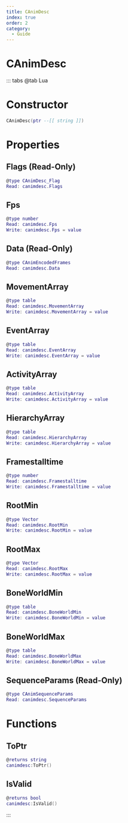 ```yaml
---
title: CAnimDesc
index: true
order: 2
category:
  - Guide
---
```


# CAnimDesc

::: tabs
@tab Lua
# Constructor
```lua
CAnimDesc(ptr --[[ string ]])
```
# Properties
## Flags (Read-Only)
```lua
@type CAnimDesc_Flag
Read: canimdesc.Flags
```
## Fps 
```lua
@type number
Read: canimdesc.Fps
Write: canimdesc.Fps = value
```
## Data (Read-Only)
```lua
@type CAnimEncodedFrames
Read: canimdesc.Data
```
## MovementArray 
```lua
@type table
Read: canimdesc.MovementArray
Write: canimdesc.MovementArray = value
```
## EventArray 
```lua
@type table
Read: canimdesc.EventArray
Write: canimdesc.EventArray = value
```
## ActivityArray 
```lua
@type table
Read: canimdesc.ActivityArray
Write: canimdesc.ActivityArray = value
```
## HierarchyArray 
```lua
@type table
Read: canimdesc.HierarchyArray
Write: canimdesc.HierarchyArray = value
```
## Framestalltime 
```lua
@type number
Read: canimdesc.Framestalltime
Write: canimdesc.Framestalltime = value
```
## RootMin 
```lua
@type Vector
Read: canimdesc.RootMin
Write: canimdesc.RootMin = value
```
## RootMax 
```lua
@type Vector
Read: canimdesc.RootMax
Write: canimdesc.RootMax = value
```
## BoneWorldMin 
```lua
@type table
Read: canimdesc.BoneWorldMin
Write: canimdesc.BoneWorldMin = value
```
## BoneWorldMax 
```lua
@type table
Read: canimdesc.BoneWorldMax
Write: canimdesc.BoneWorldMax = value
```
## SequenceParams (Read-Only)
```lua
@type CAnimSequenceParams
Read: canimdesc.SequenceParams
```
# Functions
## ToPtr
```lua
@returns string
canimdesc:ToPtr()
```
## IsValid
```lua
@returns bool
canimdesc:IsValid()
```

:::